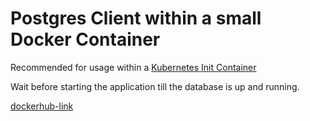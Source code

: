 # Postgres Client within a small Docker Container

Recommended for usage within a [Kubernetes Init Container](https://kubernetes.io/docs/concepts/workloads/pods/init-containers/)

Wait before starting the application till the database is up and running.

[dockerhub-link](https://cloud.docker.com/repository/docker/williammarsman/docker-postgresql-client)
